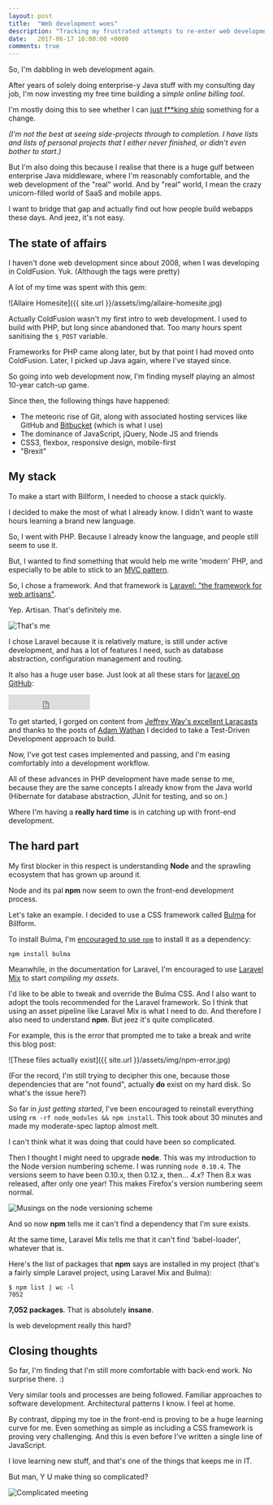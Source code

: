 ```yaml
---
layout: post
title:  "Web development woes"
description: "Tracking my frustrated attempts to re-enter web development"
date:   2017-06-17 10:00:00 +0000
comments: true
---
```


So, I'm dabbling in web development again. 

After years of solely doing enterprise-y Java stuff with my consulting day job, I'm now investing my free time building a _simple online billing tool_.

I'm mostly doing this to see whether I can [just f**king ship][jfs] something for a change.

_(I'm not the best at seeing side-projects through to completion. I have lists and lists of personal projects that I either never finished, or didn't even bother to start.)_

But I'm also doing this because I realise that there is a huge gulf between enterprise Java middleware, where I'm reasonably comfortable, and the web development of the "real" world. And by "real" world, I mean the crazy unicorn-filled world of SaaS and mobile apps.

I want to bridge that gap and actually find out how people build webapps these days. And jeez, it's not easy.

## The state of affairs

I haven't done web development since about 2008, when I was developing in ColdFusion. Yuk. (Although the tags were pretty)

A lot of my time was spent with this gem:

![Allaire Homesite]({{ site.url }}/assets/img/allaire-homesite.jpg)

Actually ColdFusion wasn't my first intro to web development. I used to build with PHP, but long since abandoned that. Too many hours spent sanitising the `$_POST` variable. 

Frameworks for PHP came along later, but by that point I had moved onto ColdFusion. Later, I picked up Java again, where I've stayed since.

So going into web development now, I'm finding myself playing an almost 10-year catch-up game.

Since then, the following things have happened:

- The meteoric rise of Git, along with associated hosting services like GitHub and [Bitbucket][bitbucket] (which is what I use)
- The dominance of JavaScript, jQuery, Node JS and friends
- CSS3, flexbox, responsive design, mobile-first
- "Brexit"

## My stack

To make a start with Billform, I needed to choose a stack quickly.

I decided to make the most of what I already know. I didn't want to waste hours learning a brand new language.

So, I went with PHP. Because I already know the language, and people still seem to use it.

But, I wanted to find something that would help me write 'modern' PHP, and especially to be able to stick to an [MVC pattern][mvc]. 

So, I chose a framework. And that framework is [Laravel: "the framework for web artisans"][laravel].

Yep. Artisan. That's definitely me.

![That's me](https://media.giphy.com/media/DWE7Flas4bkdy/giphy.gif)

I chose Laravel because it is relatively mature, is still under active development, and has a lot of features I need, such as database abstraction, configuration management and routing.

It also has a huge user base. Just look at all these stars for [laravel on GitHub][laravel-github]:

<iframe src="https://ghbtns.com/github-btn.html?user=laravel&repo=laravel&type=star&count=true&size=large" frameborder="0" scrolling="0" width="160px" height="30px"></iframe>

To get started, I gorged on content from [Jeffrey Way's excellent Laracasts][laracasts] and thanks to the posts of [Adam Wathan][adamwathan] I decided to take a Test-Driven Development approach to build. 

Now, I've got test cases implemented and passing, and I'm easing comfortably into a development workflow.

All of these advances in PHP development have made sense to me, because they are the same concepts I already know from the Java world (Hibernate for database abstraction, JUnit for testing, and so on.)

Where I'm having a **really hard time** is in catching up with front-end development. 

## The hard part

My first blocker in this respect is understanding **Node** and the sprawling ecosystem that has grown up around it. 

Node and its pal **npm** now seem to own the front-end development process.

Let's take an example. I decided to use a CSS framework called [Bulma][bulma] for Billform. 

To install Bulma, I'm [encouraged to use `npm`][bulma-install] to install it as a dependency:

    npm install bulma

Meanwhile, in the documentation for Laravel, I'm encouraged to use [Laravel Mix][laravel-mix] to start _compiling my assets_.

I'd like to be able to tweak and override the Bulma CSS. And I also want to adopt the tools recommended for the Laravel framework. So I think that using an asset pipeline like Laravel Mix is what I need to do. And therefore I also need to understand **npm**. But jeez it's quite complicated.

For example, this is the error that prompted me to take a break and write this blog post:

![These files actually exist]({{ site.url }}/assets/img/npm-error.jpg)

(For the record, I'm still trying to decipher this one, because those dependencies that are "not found", actually **do** exist on my hard disk. So what's the issue here?)

So far in _just getting started_, I've been encouraged to reinstall everything using `rm -rf node_modules && npm install`. This took about 30 minutes and made my moderate-spec laptop almost melt. 

I can't think what it was doing that could have been so complicated.

Then I thought I might need to upgrade **node**. This was my introduction to the Node version numbering scheme. I was running `node 0.10.4`. The versions seem to have been 0.10.x, then 0.12.x, then... _4.x_? Then 8.x was released, after only one year! This makes Firefox's version numbering seem normal.

![Musings on the node versioning scheme](https://media.giphy.com/media/zXj92SqHuz2p2/giphy.gif)

And so now **npm** tells me it can't find a dependency that I'm sure exists. 

At the same time, Laravel Mix tells me that it can't find 'babel-loader', whatever that is.

Here's the list of packages that **npm** says are installed in my project (that's a fairly simple Laravel project, using Laravel Mix and Bulma):

```
$ npm list | wc -l
7052
```

**7,052 packages**. That is absolutely **insane**.

Is web development really this hard?

## Closing thoughts

So far, I'm finding that I'm still more comfortable with back-end work. No surprise there. :)

Very similar tools and processes are being followed. Familiar approaches to software development. Architectural patterns I know. I feel at home.

By contrast, dipping my toe in the front-end is proving to be a huge learning curve for me. Even something as simple as including a CSS framework is proving very challenging. And this is even before I've written a single line of JavaScript.

I love learning new stuff, and that's one of the things that keeps me in IT.

But man, Y U make thing so complicated?

![Complicated meeting](https://media.giphy.com/media/1Go6snuhSIxQ4/giphy.gif)


[jfs]: https://stackingthebricks.com/just-fucking-ship/
[laravel]: https://laravel.com/
[mvc]: http://www.dummies.com/web-design-development/mobile-apps/the-model-view-controller-mvc-design-pattern/
[laravel-github]: https://github.com/laravel/laravel
[laravel-mix]: https://laravel.com/docs/5.4/mix
[laracasts]: https://laracasts.com/
[adamwathan]: https://adamwathan.me/
[bitbucket]: https://bitbucket.org/product
[bulma-install]: http://bulma.io/documentation/overview/start/
[bulma]: http://bulma.io
